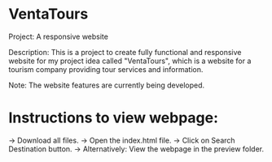 # VentaTours

Project: A responsive website 

Description: This is a project to create fully functional and responsive website for my project idea called "VentaTours", which is a website for a tourism company providing tour services and information.

Note: The website features are currently being developed.

# Instructions to view webpage:
-> Download all files.
-> Open the index.html file.
-> Click on Search Destination button.
-> Alternatively: View the webpage in the preview folder.
